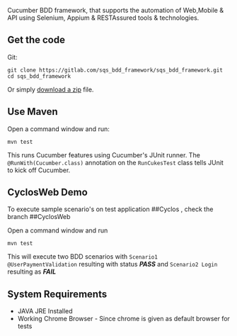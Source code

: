Cucumber BDD framework, that supports the automation of Web,Mobile & API using Selenium, Appium & RESTAssured tools & technologies.
## Get the code

Git:

    git clone https://gitlab.com/sqs_bdd_framework/sqs_bdd_framework.git
    cd sqs_bdd_framework


Or simply [download a zip](https://gitlab.com/sqs_bdd_framework/sqs_bdd_framework/-/archive/CyclosWeb/sqs_bdd_framework-CyclosWeb.zip) file.

## Use Maven

Open a command window and run:

    mvn test

This runs Cucumber features using Cucumber's JUnit runner. The `@RunWith(Cucumber.class)` annotation on the `RunCukesTest`
class tells JUnit to kick off Cucumber.


## CyclosWeb Demo
To execute sample scenario's on test application ##Cyclos , check the branch ##CyclosWeb

Open a command window and run

    mvn test

This will execute two BDD scenarios with `Scenario1 @UserPaymentValidation` resulting with status ***PASS*** and `Scenario2 Login` resulting as ***FAIL***

## System Requirements

* JAVA JRE Installed 
* Working Chrome Browser - Since chrome is given as default browser for tests
 